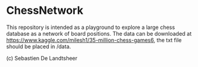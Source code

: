 # ChessNetwork

This repository is intended as a playground to explore a large chess database as a network of board positions.
The data can be downloaded at https://www.kaggle.com/milesh1/35-million-chess-games6, the txt file should be placed in /data.

(c) Sebastien De Landtsheer